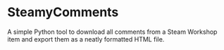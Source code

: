 # SteamyComments
A simple Python tool to download all comments from a Steam Workshop item and export them as a neatly formatted HTML file.
